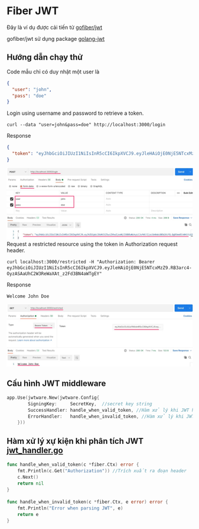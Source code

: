 # Fiber JWT
Đây là ví dụ được cải tiến từ [gofiber/jwt](https://github.com/gofiber/jwt)

gofiber/jwt sử dụng package [golang-jwt](https://github.com/golang-jwt/jwt)

## Hướng dẫn chạy thử
Code mẫu chỉ có duy nhật một user là 
```json
{
  "user": "john",
  "pass": "doe"
}
```

Login using username and password to retrieve a token.
```
curl --data "user=john&pass=doe" http://localhost:3000/login
```

Response
```json
{
  "token": "eyJhbGciOiJIUzI1NiIsInR5cCI6IkpXVCJ9.eyJleHAiOjE0NjE5NTcxMzZ9.RB3arc4-OyzASAaUhC2W3ReWaXAt_z2Fd3BN4aWTgEY"
}
```

![](images/login.jpg)
Request a restricted resource using the token in Authorization request header.

```
curl localhost:3000/restricted -H "Authorization: Bearer eyJhbGciOiJIUzI1NiIsInR5cCI6IkpXVCJ9.eyJleHAiOjE0NjE5NTcxMzZ9.RB3arc4-OyzASAaUhC2W3ReWaXAt_z2Fd3BN4aWTgEY"
```
Response
```
Welcome John Doe
```
![](images/restricted.jpg)
## Cấu hình JWT middleware

```go
app.Use(jwtware.New(jwtware.Config{
		SigningKey:     SecretKey,  //secret key string
		SuccessHandler: handle_when_valid_token, //Hàm xử lý khi JWT hợp lệ
		ErrorHandler:   handle_when_invalid_token, //Hàm xử lý khi JWT không hợp lệ
	}))
```

## Hàm xử lý xự kiện khi phân tích JWT [jwt_handler.go](jwt_handler.go)

```go
func handle_when_valid_token(c *fiber.Ctx) error {
	fmt.Println(c.Get("Authorization")) //Trích xuất ra đoạn header
	c.Next()
	return nil
}

func handle_when_invalid_token(c *fiber.Ctx, e error) error {
	fmt.Println("Error when parsing JWT", e)
	return e
}
```